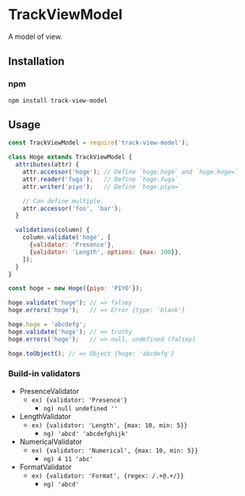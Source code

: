 # TrackViewModel
A model of view.

## Installation

### npm

```shell
npm install track-view-model
```

## Usage

```javascript
const TrackViewModel = require('track-view-model');

class Hoge extends TrackViewModel {
  attributes(attr) {
    attr.accessor('hoge'); // Define `hoge.hoge` and `hoge.hoge=`
    attr.reader('fuga');   // Define `hoge.fuga`
    attr.writer('piyo');   // Define `hoge.piyo=`

    // Can define multiple.
    attr.accessor('foo', 'bar');
  }

  validations(column) {
    column.validate('hoge', [
      {validator: 'Presence'},
      {validator: 'Length', options: {max: 100}},
    ]);
  }
}
```

```javascript
const hoge = new Hoge({piyo: 'PIYO'});

hoge.validate('hoge'); // => falsey
hoge.errors('hoge');   // => Error {type: 'blank'}

hoge.hoge = 'abcdefg';
hoge.validate('hoge'); // => truthy
hoge.errors('hoge');   // => null, undefined (falsey)

hoge.toObject(); // => Object {hoge: 'abcdefg'}
```

### Build-in validators

- PresenceValidator
  - `ex) {validator: 'Presence'}`
    - `ng) null undefined ''`
- LengthValidator
  - `ex) {validator: 'Length', {max: 10, min: 5}}`
    - `ng) 'abcd' 'abcdefghijk'`
- NumericalValidator
  - `ex) {validator: 'Numerical', {max: 10, min: 5}}`
    - `ng) 4 11 'abc'`
- FormatValidator
  - `ex) {validator: 'Format', {regex: /.+@.+/}}`
    - `ng) 'abcd'`
